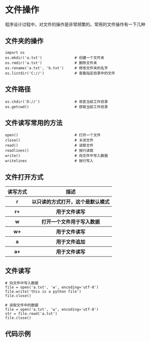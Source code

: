 # 文件操作
程序设计过程中，对文件的操作是非常频繁的。常用的文件操作有一下几种

## 文件夹的操作
    
    import os
    os.mkdir('a.txt')               # 创建一个文件夹
    os.rmdir('a.txt')               # 删除文件夹
    os.rename('a.txt', 'b.txt')     # 修改文件夹的名字
    os.listdir('C://')              # 查看指定目录中的文件

## 文件路径

    os.chdir('D://')                # 改变当前工作目录
    os.getcwd()                     # 获取当前工作目录


## 文件读写常用的方法

    open()                          # 打开一个文件
    close()                         # 关闭文件
    read()                          # 读取文件
    readlines()                     # 按行读取
    write()                         # 向文件中写入数据
    writelines                      # 按行写入
 
 ## 文件打开方式
 
 <table>
    <tr>
        <th>读写方式</th>
        <th>描述</th>
    </tr>
    <tr>
        <th>r</th>
        <th>以只读的方式打开，这个是默认模式</th>
    </tr>
    <tr>
        <th>r+</th>
        <th>用于文件读写</th>
    </tr>
    <tr>
        <th>w</th>
        <th>打开一个文件用于写入数据</th>
    </tr>
    <tr>
        <th>w+</th>
        <th>用于文件读写</th>
    </tr>
    <tr>
        <th>a</th>
        <th>用于文件追加</th>
    </tr>
    <tr>
        <th>a+</th>
        <th>用于文件读写</th>
    </tr>
 </table>
 
## 文件读写
    
    # 向文件中写入数据
    file = open('a.txt', 'w', encoding='utf-8')
    file.write('this is a python file')
    file.close()
    
    # 读取文件中的数据
    file = open('a.txt', 'w', encoding='utf-8')
    str = file.read('a.txt')
    file.close()

## 代码示例
